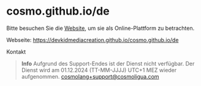 # cosmo.github.io/de
Bitte besuchen Sie die [Website](https://devkidmediacreation.github.io/cosmo.github.io/de), um sie als Online-Plattform zu betrachten.

Webseite: https://devkidmediacreation.github.io/cosmo.github.io/de

Kontakt
> **Info** Aufgrund des Support-Endes ist der Dienst nicht verfügbar. Der Dienst wird am 01.12.2024 (TT-MM-JJJJ) UTC+1 MEZ wieder aufgenommen.
cosmolang+support@cosmoligua.com
